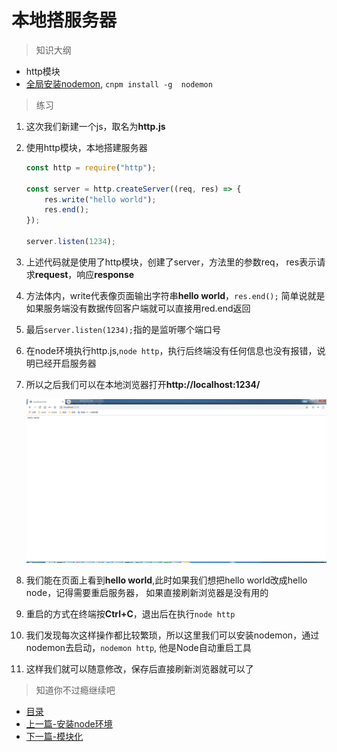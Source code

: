# 本地搭服务器

> 知识大纲
* http模块
* [全局安装nodemon](https://www.jianshu.com/p/3b3b8bf9c4e9), `cnpm install -g  nodemon`

> 练习
1. 这次我们新建一个js，取名为**http.js**
2. 使用http模块，本地搭建服务器
    ```javascript
    const http = require("http");
    
    const server = http.createServer((req, res) => {
        res.write("hello world");
        res.end();
    });
    
    server.listen(1234);
    ```
3. 上述代码就是使用了http模块，创建了server，方法里的参数req，
    res表示请求**request**，响应**response**  
4. 方法体内，write代表像页面输出字符串**hello world**，`res.end();` 
    简单说就是如果服务端没有数据传回客户端就可以直接用red.end返回    
5. 最后`server.listen(1234);`指的是监听哪个端口号
6. 在node环境执行http.js,`node http`，执行后终端没有任何信息也没有报错，说明已经开启服务器
7. 所以之后我们可以在本地浏览器打开**http://localhost:1234/**     

    ![](images/本地搭服务器.jpg)

8. 我们能在页面上看到**hello world**,此时如果我们想把hello world改成hello node，记得需要重启服务器，
    如果直接刷新浏览器是没有用的 
9. 重启的方式在终端按**Ctrl+C**，退出后在执行`node http`
10. 我们发现每次这样操作都比较繁琐，所以这里我们可以安装nodemon，通过nodemon去启动，`nodemon http`,
    他是Node自动重启工具   
11. 这样我们就可以随意修改，保存后直接刷新浏览器就可以了    

> 知道你不过瘾继续吧

* [目录](../../README.md)
* [上一篇-安装node环境](../day-01/安装node环境.md)
* [下一篇-模块化](../day-03/模块化.md)